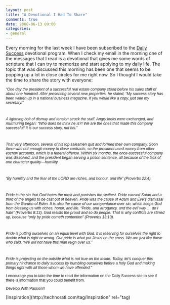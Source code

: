 ```yaml
---
layout: post
title: "A Devotional I Had To Share"
comments: true
date: 2008-06-13 09:00
categories:
- general
---
```


Every morning for the last week I have been subscribed to the [Daily Success](http://iblp.org/iblp/discipleship/dailysuccess/overview/whatismeditation/) devotional program. When I check my email in the morning one of the messages that I read is a devotional that gives me some words of scripture that I can try to memorize and start applying to my daily life. The topic that was discussed this morning has been one that seems to be popping up a lot in close circles for me right now. So I thought I would take the time to share the story with everyone:
<p style="font: 12.0px Helvetica"><em>"One day the president of a successful real estate company stood before his sales staff of about one hundred. After presenting several new properties, he stated, “My success story has been written up in a national business magazine. If you would like a copy, just see my secretary.”</em>
<p style="font: 12.0px Helvetica; min-height: 14.0px"><em>
</em>
<p style="font: 12.0px Helvetica"><em>A lightning bolt of dismay and tension struck the staff. Angry looks were exchanged, and murmuring began: “Who does he think he is?! We are the ones that made this company successful! It is our success story, not his.”</em>
<p style="font: 12.0px Helvetica; min-height: 14.0px"><em>
</em>
<p style="font: 12.0px Helvetica"><em>That very afternoon, several of his top salesmen quit and formed their own company. Soon there was not enough money to close contracts, so the president used money from other escrow accounts, which is a federal offense. Within six months, the once-successful company was dissolved, and the president began serving a prison sentence, all because of the lack of one character quality—humility.</em>
<p style="font: 12.0px Helvetica; min-height: 14.0px"><em>
</em>
<p style="font: 12.0px Helvetica"><em>“By humility and the fear of the LORD are riches, and honour, and life” (Proverbs 22:4).</em>
<p style="font: 12.0px Helvetica; min-height: 14.0px"><em>
</em>
<p style="font: 12.0px Helvetica"><em>Pride is the sin that God hates the most and punishes the swiftest. Pride caused Satan and a third of the angels to be cast out of heaven. Pride was the cause of Adam and Eve’s dismissal from the Garden of Eden. It is also the cause of our unrepentance over sin, which keeps God from blessing us with riches, honor, and life. “Pride, and arrogancy, and the evil way … do I hate” (Proverbs 8:13). God resists the proud and so do people. That is why conflicts are stirred up, because “only by pride cometh contention” (Proverbs 13:10).</em>
<p style="font: 12.0px Helvetica; min-height: 14.0px"><em>
</em>
<p style="font: 12.0px Helvetica"><em>Pride is putting ourselves on an equal level with God. It is reserving for ourselves the right to decide what is right or wrong. Our pride is what put Jesus on the cross. We are just like those who said, “We will not have this man reign over us.”</em>
<p style="font: 12.0px Helvetica; min-height: 14.0px"><em>
</em>
<p style="font: 12.0px Helvetica"><em>Pride is projecting on the outside what is not true on the inside. Today, let’s conquer this primary hindrance to daily success by humbling ourselves before a holy God and making things right with all those whom we have offended."</em>
<p style="font: 12.0px Helvetica"><em>
</em>
<p style="font: 12.0px Helvetica">

<p style="font: 12.0px Helvetica">I encourage you to take the time to read the information on the Daily Success site to see if there is information that you could benefit from.
<p style="font: 12.0px Helvetica">

<p style="font: 12.0px Helvetica">Develop With Passion!!

<div class="posttagsblock">[Inspiration](http://technorati.com/tag/Inspiration" rel="tag)</div>




